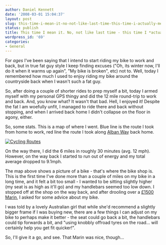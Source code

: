 ```yaml
---
author: Daniel Kennett
date: '2008-03-01 15:04:37'
layout: post
slug: this-time-i-mean-it-no-not-like-last-time-this-time-i-actually-mean-it
status: publish
title: This time I mean it. No, not like last time - this time I *actually* mean it...
wordpress_id: '69'
categories:
- General
---
```


For <em>ages</em> I've been saying that I intend to start riding my bike to work and back, but in true fat guy style I keep finding excuses ("Oh, its winter now, I'll do it when it warms up again", "My bike is broken", etc) not to. Well, today I remembered how much I used to enjoy riding my bike around the countryside back when I wasn't such a fat guy.

So, after doing a couple of shorter rides to prep myself a bit, today I armed myself with my personal GPS thingy and did the 12 mile round-trip to work and back. And, you know what? It wasn't that bad. Hell, I enjoyed it! Despite the fat I am woefully unfit, I managed to ride there and back without stopping, and when I arrived back home I didn't collapse on the floor in agony, either. 

So, some stats. This is a map of where I went. Blue line is the route I took from home to work, red line the route I took along <a href="http://en.wikipedia.org/wiki/Alban_Way">Alban Way</a> back home.  

<a href='http://ikennd.ac/pictures/for_posts/2008/03/bikeroutes.jpg' title='Cycling Routes'><img src='http://ikennd.ac/pictures/for_posts/2008/03/bikeroutes.jpg' alt='Cycling Routes' /></a>

<!--more-->

On the way there, I did the 6 miles in roughly 30 minutes (avg. 12 mph). However, on the way back I started to run out of energy and my total average dropped to 9.1mph. 

The map above shows a picture of a bike - that's where the bike shop is. This is the first time I've done more than a couple of miles on my bike in a long time, and it felt a bit too small - I wanted to be sitting slightly higher (my seat is as high as it'll go) and my handlebars seemed too low down. I stopped off at the shop on the way back, and after drooling over a <a href="http://www.marin.co.uk/2008/bikedetail.php?ModNo=3833">£1500 Marin</a>, I asked for some advice about my bike. 

I was told by a lovely Australian girl that while she'd recommend a slightly bigger frame if I was buying new, there are a few things I can adjust on my bike to perhaps make it better - the seat could go back a bit, the handlebars could tip forwards a bit, and "using knobbly offroad tyres on the road... will certainly help you get fit quicker!".

So, I'll give it a go, and see. That Marin was nice, though...